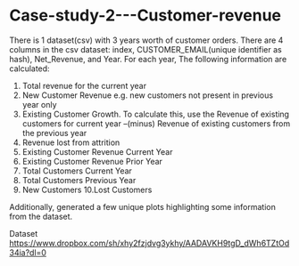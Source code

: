 # Case-study-2---Customer-revenue

There is 1 dataset(csv) with 3 years worth of customer orders. There are 4 columns in the csv dataset: index, CUSTOMER_EMAIL(unique identifier as hash), Net_Revenue, and Year.
For each year, The following information are calculated:
1. Total revenue for the current year
2. New Customer Revenue e.g. new customers not present in previous year only
3. Existing Customer Growth. To calculate this, use the Revenue of existing customers for current year –(minus) Revenue of existing customers from the previous year
4. Revenue lost from attrition
5. Existing Customer Revenue Current Year
6. Existing Customer Revenue Prior Year
7. Total Customers Current Year
8. Total Customers Previous Year
9. New Customers
10.Lost Customers

Additionally, generated a few unique plots highlighting some information from the dataset. 

Dataset
https://www.dropbox.com/sh/xhy2fzjdvg3ykhy/AADAVKH9tgD_dWh6TZtOd34ia?dl=0
